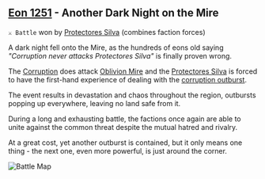 ## [Eon 1251](<https://zeithalt.github.io/t/#eon1251>) - Another Dark Night on the Mire

`⚔️ Battle` won by [Protectores Silva](<https://zeithalt.github.io/r/protectores_silva.html>) (combines faction forces)

A dark night fell onto the Mire, as the hundreds of eons old saying _"Corruption never attacks Protectores Silva"_ is finally proven wrong.

The [Corruption](<https://zeithalt.github.io/r/corruption.html>) does attack [Oblivion Mire](<https://zeithalt.github.io/r/oblivion_mire.html>) and the [Protectores Silva](<https://zeithalt.github.io/r/protectores_silva.html>) is forced to have the first-hand experience of dealing with the [corruption outburst](<https://zeithalt.github.io/r/cr_fallout.html>).

The event results in devastation and chaos throughout the region, outbursts popping up everywhere, leaving no land safe from it.

During a long and exhausting battle, the factions once again are able to unite against the common threat despite the mutual hatred and rivalry.

At a great cost, yet another outburst is contained, but it only means one thing - the next one, even more powerful, is just around the corner.

![Battle Map](https://zeithalt.github.io/t/m/eon1251.png)

<!---
type: battle
number: 109
place: oblivion_mire
-->